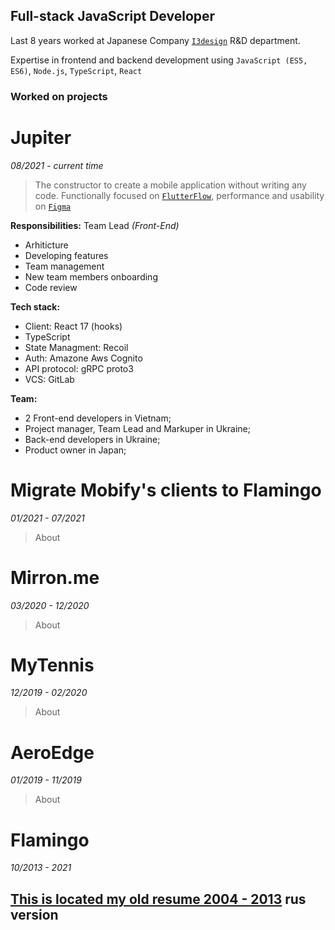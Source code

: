 ## Full-stack JavaScript Developer

Last 8 years worked at Japanese Company [`I3design`](https://www.i3design.jp/) R&D department.

Expertise in frontend and backend development using `JavaScript (ES5, ES6)`, `Node.js`, `TypeScript`, `React`

### Worked on projects

# Jupiter
*08/2021 - current time*
> The constructor to create a mobile application without writing any code.
Functionally focused on [`FlutterFlow`](https://flutterflow.io/), performance and usability on [`Figma`](https://figma.com/)

**Responsibilities:** Team Lead *(Front-End)*
- Arhiticture
- Developing features
- Team management
- New team members onboarding
- Code review

**Tech stack:** 
- Client: React 17 (hooks)
- TypeScript
- State Managment: Recoil
- Auth: Amazone Aws Cognito
- API protocol: gRPC proto3
- VCS: GitLab

**Team:**
- 2 Front-end developers in Vietnam;
- Project manager, Team Lead and Markuper in Ukraine;
- Back-end developers in Ukraine;
- Product owner in Japan;

# Migrate Mobify's clients to Flamingo
*01/2021 - 07/2021*
> About

# Mirron.me
*03/2020 - 12/2020*
> About

# MyTennis
*12/2019 - 02/2020*
> About

# AeroEdge
*01/2019 - 11/2019*
> About

# Flamingo
*10/2013 - 2021*


## [This is located my old resume 2004 - 2013](https://docs.google.com/document/d/1qF33J355xaTBEPeAM_7q5OZX0n9tTGAcudeNuNGAWS4/) rus version
